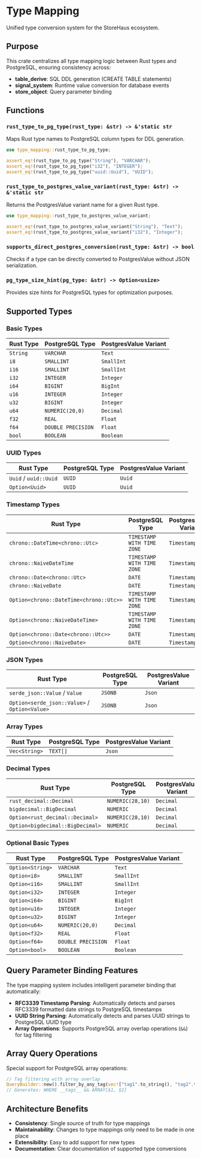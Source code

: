 # Type Mapping

Unified type conversion system for the StoreHaus ecosystem.

## Purpose

This crate centralizes all type mapping logic between Rust types and PostgreSQL, ensuring consistency across:

- **table_derive**: SQL DDL generation (CREATE TABLE statements)
- **signal_system**: Runtime value conversion for database events
- **store_object**: Query parameter binding

## Functions

### `rust_type_to_pg_type(rust_type: &str) -> &'static str`

Maps Rust type names to PostgreSQL column types for DDL generation.

```rust
use type_mapping::rust_type_to_pg_type;

assert_eq!(rust_type_to_pg_type("String"), "VARCHAR");
assert_eq!(rust_type_to_pg_type("i32"), "INTEGER");
assert_eq!(rust_type_to_pg_type("uuid::Uuid"), "UUID");
```

### `rust_type_to_postgres_value_variant(rust_type: &str) -> &'static str`

Returns the PostgresValue variant name for a given Rust type.

```rust
use type_mapping::rust_type_to_postgres_value_variant;

assert_eq!(rust_type_to_postgres_value_variant("String"), "Text");
assert_eq!(rust_type_to_postgres_value_variant("i32"), "Integer");
```

### `supports_direct_postgres_conversion(rust_type: &str) -> bool`

Checks if a type can be directly converted to PostgresValue without JSON serialization.

### `pg_type_size_hint(pg_type: &str) -> Option<usize>`

Provides size hints for PostgreSQL types for optimization purposes.

## Supported Types

### Basic Types
| Rust Type | PostgreSQL Type | PostgresValue Variant |
|-----------|-----------------|----------------------|
| `String` | `VARCHAR` | `Text` |
| `i8` | `SMALLINT` | `SmallInt` |
| `i16` | `SMALLINT` | `SmallInt` |
| `i32` | `INTEGER` | `Integer` |
| `i64` | `BIGINT` | `BigInt` |
| `u16` | `INTEGER` | `Integer` |
| `u32` | `BIGINT` | `Integer` |
| `u64` | `NUMERIC(20,0)` | `Decimal` |
| `f32` | `REAL` | `Float` |
| `f64` | `DOUBLE PRECISION` | `Float` |
| `bool` | `BOOLEAN` | `Boolean` |

### UUID Types
| Rust Type | PostgreSQL Type | PostgresValue Variant |
|-----------|-----------------|----------------------|
| `Uuid` / `uuid::Uuid` | `UUID` | `Uuid` |
| `Option<Uuid>` | `UUID` | `Uuid` |

### Timestamp Types
| Rust Type | PostgreSQL Type | PostgresValue Variant |
|-----------|-----------------|----------------------|
| `chrono::DateTime<chrono::Utc>` | `TIMESTAMP WITH TIME ZONE` | `Timestamp` |
| `chrono::NaiveDateTime` | `TIMESTAMP WITH TIME ZONE` | `Timestamp` |
| `chrono::Date<chrono::Utc>` | `DATE` | `Timestamp` |
| `chrono::NaiveDate` | `DATE` | `Timestamp` |
| `Option<chrono::DateTime<chrono::Utc>>` | `TIMESTAMP WITH TIME ZONE` | `Timestamp` |
| `Option<chrono::NaiveDateTime>` | `TIMESTAMP WITH TIME ZONE` | `Timestamp` |
| `Option<chrono::Date<chrono::Utc>>` | `DATE` | `Timestamp` |
| `Option<chrono::NaiveDate>` | `DATE` | `Timestamp` |

### JSON Types
| Rust Type | PostgreSQL Type | PostgresValue Variant |
|-----------|-----------------|----------------------|
| `serde_json::Value` / `Value` | `JSONB` | `Json` |
| `Option<serde_json::Value>` / `Option<Value>` | `JSONB` | `Json` |

### Array Types
| Rust Type | PostgreSQL Type | PostgresValue Variant |
|-----------|-----------------|----------------------|
| `Vec<String>` | `TEXT[]` | `Json` |

### Decimal Types
| Rust Type | PostgreSQL Type | PostgresValue Variant |
|-----------|-----------------|----------------------|
| `rust_decimal::Decimal` | `NUMERIC(28,10)` | `Decimal` |
| `bigdecimal::BigDecimal` | `NUMERIC` | `Decimal` |
| `Option<rust_decimal::Decimal>` | `NUMERIC(28,10)` | `Decimal` |
| `Option<bigdecimal::BigDecimal>` | `NUMERIC` | `Decimal` |

### Optional Basic Types
| Rust Type | PostgreSQL Type | PostgresValue Variant |
|-----------|-----------------|----------------------|
| `Option<String>` | `VARCHAR` | `Text` |
| `Option<i8>` | `SMALLINT` | `SmallInt` |
| `Option<i16>` | `SMALLINT` | `SmallInt` |
| `Option<i32>` | `INTEGER` | `Integer` |
| `Option<i64>` | `BIGINT` | `BigInt` |
| `Option<u16>` | `INTEGER` | `Integer` |
| `Option<u32>` | `BIGINT` | `Integer` |
| `Option<u64>` | `NUMERIC(20,0)` | `Decimal` |
| `Option<f32>` | `REAL` | `Float` |
| `Option<f64>` | `DOUBLE PRECISION` | `Float` |
| `Option<bool>` | `BOOLEAN` | `Boolean` |

## Query Parameter Binding Features

The type mapping system includes intelligent parameter binding that automatically:

- **RFC3339 Timestamp Parsing**: Automatically detects and parses RFC3339 formatted date strings to PostgreSQL timestamps
- **UUID String Parsing**: Automatically detects and parses UUID strings to PostgreSQL UUID type
- **Array Operations**: Supports PostgreSQL array overlap operations (`&&`) for tag filtering

## Array Query Operations

Special support for PostgreSQL array operations:

```rust
// Tag filtering with array overlap
QueryBuilder::new().filter_by_any_tag(vec!["tag1".to_string(), "tag2".to_string()])
// Generates: WHERE __tags__ && ARRAY[$1, $2]
```

## Architecture Benefits

- **Consistency**: Single source of truth for type mappings
- **Maintainability**: Changes to type mappings only need to be made in one place
- **Extensibility**: Easy to add support for new types
- **Documentation**: Clear documentation of supported type conversions